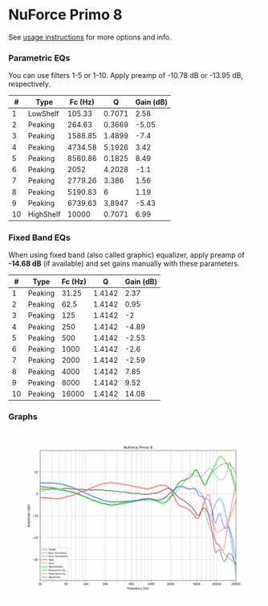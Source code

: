 # NuForce Primo 8
See [usage instructions](https://github.com/jaakkopasanen/AutoEq#usage) for more options and info.

### Parametric EQs
You can use filters 1-5 or 1-10. Apply preamp of -10.78 dB or -13.95 dB, respectively.

|   # | Type      |   Fc (Hz) |      Q |   Gain (dB) |
|-----|-----------|-----------|--------|-------------|
|   1 | LowShelf  |    105.33 | 0.7071 |        2.58 |
|   2 | Peaking   |    264.63 | 0.3669 |       -5.05 |
|   3 | Peaking   |   1588.85 | 1.4899 |       -7.4  |
|   4 | Peaking   |   4734.58 | 5.1926 |        3.42 |
|   5 | Peaking   |   8560.86 | 0.1825 |        8.49 |
|   6 | Peaking   |   2052    | 4.2028 |       -1.1  |
|   7 | Peaking   |   2779.26 | 3.386  |        1.56 |
|   8 | Peaking   |   5190.83 | 6      |        1.19 |
|   9 | Peaking   |   6739.63 | 3.8947 |       -5.43 |
|  10 | HighShelf |  10000    | 0.7071 |        6.99 |

### Fixed Band EQs
When using fixed band (also called graphic) equalizer, apply preamp of **-14.68 dB** (if available) and set gains manually with these parameters.

|   # | Type    |   Fc (Hz) |      Q |   Gain (dB) |
|-----|---------|-----------|--------|-------------|
|   1 | Peaking |     31.25 | 1.4142 |        2.37 |
|   2 | Peaking |     62.5  | 1.4142 |        0.95 |
|   3 | Peaking |    125    | 1.4142 |       -2    |
|   4 | Peaking |    250    | 1.4142 |       -4.89 |
|   5 | Peaking |    500    | 1.4142 |       -2.53 |
|   6 | Peaking |   1000    | 1.4142 |       -2.6  |
|   7 | Peaking |   2000    | 1.4142 |       -2.59 |
|   8 | Peaking |   4000    | 1.4142 |        7.85 |
|   9 | Peaking |   8000    | 1.4142 |        9.52 |
|  10 | Peaking |  16000    | 1.4142 |       14.08 |

### Graphs
![](./NuForce%20Primo%208.png)
